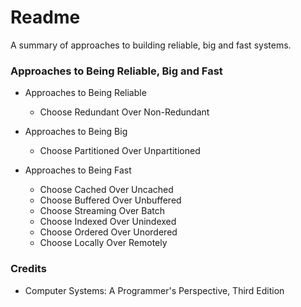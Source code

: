 # Readme
A summary of approaches to building reliable, big and fast systems.

### Approaches to Being Reliable, Big and Fast

- Approaches to Being Reliable
  - Choose Redundant Over Non-Redundant

- Approaches to Being Big
  - Choose Partitioned Over Unpartitioned

- Approaches to Being Fast
  - Choose Cached Over Uncached
  - Choose Buffered Over Unbuffered
  - Choose Streaming Over Batch
  - Choose Indexed Over Unindexed
  - Choose Ordered Over Unordered
  - Choose Locally Over Remotely

### Credits
- Computer Systems: A Programmer's Perspective, Third Edition
